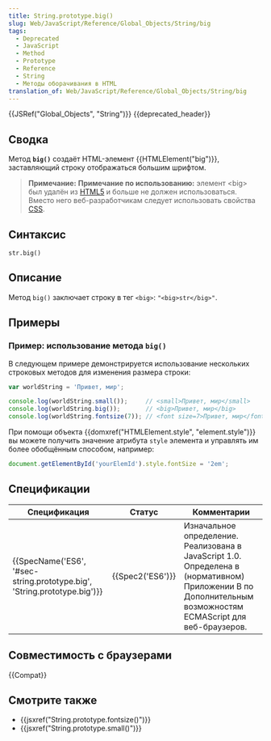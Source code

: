 ```yaml
---
title: String.prototype.big()
slug: Web/JavaScript/Reference/Global_Objects/String/big
tags:
  - Deprecated
  - JavaScript
  - Method
  - Prototype
  - Reference
  - String
  - Методы оборачивания в HTML
translation_of: Web/JavaScript/Reference/Global_Objects/String/big
---
```

{{JSRef("Global_Objects", "String")}} {{deprecated_header}}

## Сводка

Метод **`big()`** создаёт HTML-элемент {{HTMLElement("big")}}, заставляющий строку отображаться большим шрифтом.

> **Примечание:** **Примечание по использованию:** элемент \<big> был удалён из [HTML5](/ru/docs/Web/Guide/HTML/HTML5) и больше не должен использоваться. Вместо него веб-разработчикам следует использовать свойства [CSS](/ru/docs/Web/CSS).

## Синтаксис

```
str.big()
```

## Описание

Метод `big()` заключает строку в тег `<big>`: `"<big>str</big>"`.

## Примеры

### Пример: использование метода `big()`

В следующем примере демонстрируется использование нескольких строковых методов для изменения размера строки:

```js
var worldString = 'Привет, мир';

console.log(worldString.small());     // <small>Привет, мир</small>
console.log(worldString.big());       // <big>Привет, мир</big>
console.log(worldString.fontsize(7)); // <font size=7>Привет, мир</fontsize>
```

При помощи объекта {{domxref("HTMLElement.style", "element.style")}} вы можете получить значение атрибута `style` элемента и управлять им более обобщённым способом, например:

```js
document.getElementById('yourElemId').style.fontSize = '2em';
```

## Спецификации

| Спецификация                                                                                     | Статус               | Комментарии                                                                                                                                                 |
| ------------------------------------------------------------------------------------------------ | -------------------- | ----------------------------------------------------------------------------------------------------------------------------------------------------------- |
| {{SpecName('ES6', '#sec-string.prototype.big', 'String.prototype.big')}} | {{Spec2('ES6')}} | Изначальное определение. Реализована в JavaScript 1.0. Определена в (нормативном) Приложении B по Дополнительным возможностям ECMAScript для веб-браузеров. |

## Совместимость с браузерами

{{Compat}}

## Смотрите также

- {{jsxref("String.prototype.fontsize()")}}
- {{jsxref("String.prototype.small()")}}
